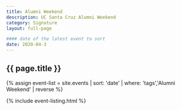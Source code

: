 ```yaml
---
title: Alumni Weekend
description: UC Santa Cruz Alumni Weekend
category: Signature
layout: full-page

#### date of the latest event to sort
date: 2020-04-3
---
```

<section id="main-content">
<div class="grid-container large">
<section class="heading">
<h2 class="underline">{{ page.title }}</h2>
</section>

<div class="events-card-list fade-out-siblings">
{% assign event-list = site.events | sort: 'date' | where: 'tags','Alumni Weekend' | reverse %}

{% include event-listing.html %}
